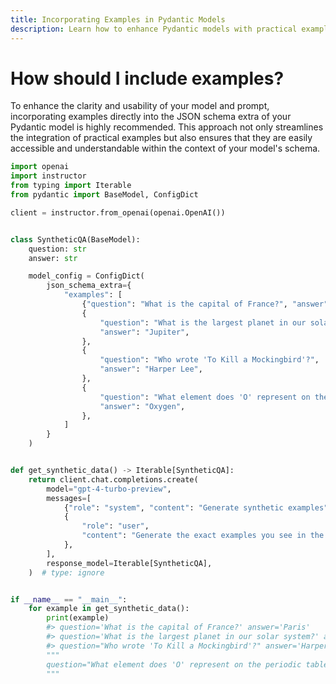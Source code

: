 ```yaml
---
title: Incorporating Examples in Pydantic Models
description: Learn how to enhance Pydantic models with practical examples for clarity and usability in JSON schemas.
---
```


# How should I include examples?

To enhance the clarity and usability of your model and prompt, incorporating examples directly into the JSON schema extra of your Pydantic model is highly recommended. This approach not only streamlines the integration of practical examples but also ensures that they are easily accessible and understandable within the context of your model's schema.

```python
import openai
import instructor
from typing import Iterable
from pydantic import BaseModel, ConfigDict

client = instructor.from_openai(openai.OpenAI())


class SyntheticQA(BaseModel):
    question: str
    answer: str

    model_config = ConfigDict(
        json_schema_extra={
            "examples": [
                {"question": "What is the capital of France?", "answer": "Paris"},
                {
                    "question": "What is the largest planet in our solar system?",
                    "answer": "Jupiter",
                },
                {
                    "question": "Who wrote 'To Kill a Mockingbird'?",
                    "answer": "Harper Lee",
                },
                {
                    "question": "What element does 'O' represent on the periodic table?",
                    "answer": "Oxygen",
                },
            ]
        }
    )


def get_synthetic_data() -> Iterable[SyntheticQA]:
    return client.chat.completions.create(
        model="gpt-4-turbo-preview",
        messages=[
            {"role": "system", "content": "Generate synthetic examples"},
            {
                "role": "user",
                "content": "Generate the exact examples you see in the examples of this prompt. ",
            },
        ],
        response_model=Iterable[SyntheticQA],
    )  # type: ignore


if __name__ == "__main__":
    for example in get_synthetic_data():
        print(example)
        #> question='What is the capital of France?' answer='Paris'
        #> question='What is the largest planet in our solar system?' answer='Jupiter'
        #> question="Who wrote 'To Kill a Mockingbird'?" answer='Harper Lee'
        """
        question="What element does 'O' represent on the periodic table?" answer='Oxygen'
        """
```

